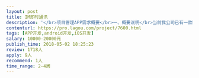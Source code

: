 ```yaml
---                
layout: post       
title: IM即时通讯           
description: '</br>项目管理APP需求概要</br>一、概要说明</br>当前我公司已有一款bs的项目管理系统，APP的主要使命为:</br>     •完成消息通知的送达及反馈</br>     •适合移动端操作的任务审批</br>     •统计报表的展示</br>     •账户中心（接口）</br>二、对接项目管理系统账户，系统提供接口；</br>     •基本信息</br>     •帐户安全</br>     •更绑手机</br>     •修改密码</br>三、即时通讯</br>      要求消息记录（）存储在己方服务端。</br>     •同时在线人数（：300</br>     •功能需求</br>          •即时消息</br>          •内容：文字，图片，任务，日程，文件传输</br>          •通知公告</br>          •文件分享</br>          从项目群中看到的文件，可分享至微信，QQ，邮件；</br>          •	项目群组</br>                        //项目管理系统创建项目后，APP自动创建项目群，进入项目组                的人员，随机进入APP群组，并标示人员在项目中的角色（来自系统数据）；</br>              •	创建（根据接口信息创建）</br>              •	人员更换（根据接口信息更换）</br>              •	归档（根据接口信息归档）</br>              •	项目文件（接口）</br>              •	任务完成情况统计（接口）</br>              •	自建群组</br>                用户可自建群组，并邀请人员加入，仅群成员可见，不可被查找寻求加入。</br>                  •	创建群</br>                  •	解散群</br>                  •	邀请人员加入</br>          可同意/拒绝，同意后进群，拒绝后提示邀请人。</br>•	企业通讯录（接口）</br>//直接取的系统数据，不能增删改，只能看；	选取联系人后，可直接发起拨号通话</br>•	工作台（接口）</br>'     
contenturl: https://pro.lagou.com/project/7600.html      
tags: [APP开发,android开发,iOS开发]            
salary: 10000-20000元          
publish_time: 2018-05-02 18:25:23         
review: 1718人                   
apply: 9人                   
recommend: 1人                   
time_range: 2-4周              
---                 
```

